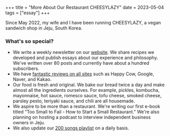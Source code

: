 +++
title = "More About Our Restaurant CHEESYLAZY"
date = 2023-05-04
tags = ["essay"]
+++

Since May 2022, my wife and I have been running CHEESYLAZY, a vegan sandwich shop in Jeju, South Korea.

### What's so special?
* We write a weekly newsletter on our [website](https://jagunbae.com/). We share recipes we developed and publish essays about our experience and philosophy. We've written over 80 posts and currently have about a hundred subscribers.
* We have [fantastic reviews on all sites](https://reviews.cheesylazy.com) such as Happy Cow, Google, Naver, and Kakao.
* Our food is fresh and original. We bake our bread twice a day and make almost all the ingredients ourselves. For example, pickles, kombucha, mayonnaise, hot sauce, romesco sauce, tofu cheese, smoked cheese, parsley pesto, teriyaki sauce, and chili are all housemade.
* We aspire to be more than a restaurant. We're writing our first e-book titled "Too Small to Fail - How to Start a Small Restaurant." We're also planning on hosting a podcast to interview independent business owners in Jeju.
* We also update our [200 songs playlist](https://www.youtube.com/playlist?list=PLEnNOs6dh8HmuTkrP5Hd0rUmdjOXXVdsS) on a daily basis.